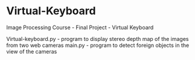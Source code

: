 # Virtual-Keyboard
Image Processing Course - Final Project - Virtual Keyboard

Virtual-keyboard.py - program to display stereo depth map of the images from two web cameras
main.py - program to detect foreign objects in the view of the cameras
